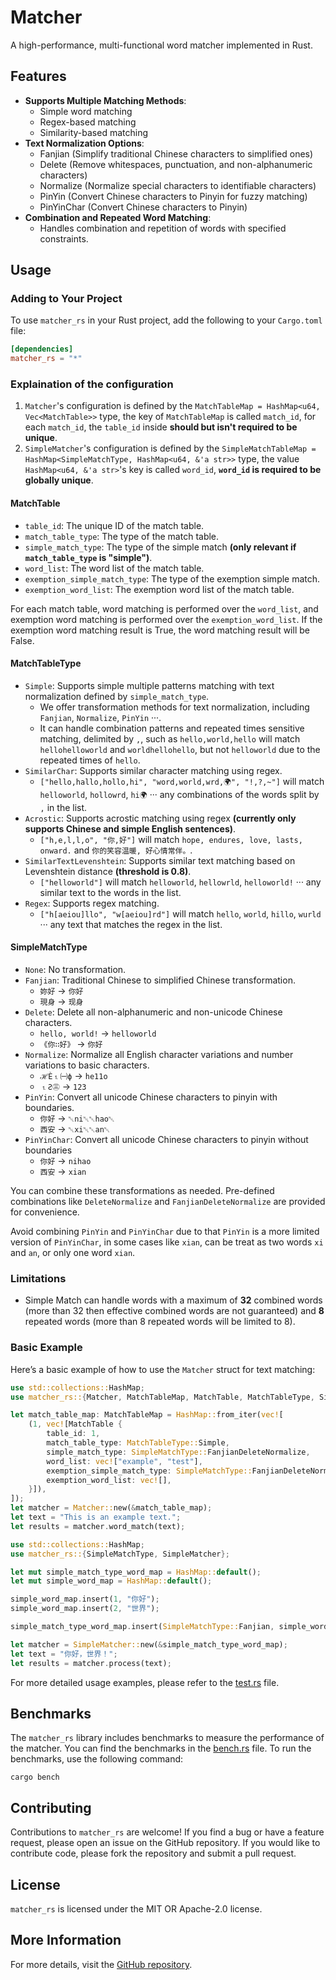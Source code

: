 # Matcher

A high-performance, multi-functional word matcher implemented in Rust.

## Features

- **Supports Multiple Matching Methods**:
  - Simple word matching
  - Regex-based matching
  - Similarity-based matching
- **Text Normalization Options**:
  - Fanjian (Simplify traditional Chinese characters to simplified ones)
  - Delete (Remove whitespaces, punctuation, and non-alphanumeric characters)
  - Normalize (Normalize special characters to identifiable characters)
  - PinYin (Convert Chinese characters to Pinyin for fuzzy matching)
  - PinYinChar (Convert Chinese characters to Pinyin)
- **Combination and Repeated Word Matching**:
  - Handles combination and repetition of words with specified constraints.

## Usage

### Adding to Your Project

To use `matcher_rs` in your Rust project, add the following to your `Cargo.toml` file:

```toml
[dependencies]
matcher_rs = "*"
```

### Explaination of the configuration

1. `Matcher`'s configuration is defined by the `MatchTableMap = HashMap<u64, Vec<MatchTable>>` type, the key of `MatchTableMap` is called `match_id`, for each `match_id`, the `table_id` inside **should but isn't required to be unique**.
2. `SimpleMatcher`'s configuration is defined by the `SimpleMatchTableMap = HashMap<SimpleMatchType, HashMap<u64, &'a str>>` type, the value `HashMap<u64, &'a str>`'s key is called `word_id`, **`word_id` is required to be globally unique**.

#### MatchTable
* `table_id`: The unique ID of the match table.
* `match_table_type`: The type of the match table.
* `simple_match_type`: The type of the simple match **(only relevant if `match_table_type` is "simple")**.
* `word_list`: The word list of the match table.
* `exemption_simple_match_type`: The type of the exemption simple match.
* `exemption_word_list`: The exemption word list of the match table.

For each match table, word matching is performed over the `word_list`, and exemption word matching is performed over the `exemption_word_list`. If the exemption word matching result is True, the word matching result will be False.

#### MatchTableType
* `Simple`: Supports simple multiple patterns matching with text normalization defined by `simple_match_type`.
  * We offer transformation methods for text normalization, including `Fanjian`, `Normalize`, `PinYin` ···.
  * It can handle combination patterns and repeated times sensitive matching, delimited by `,`, such as `hello,world,hello` will match `hellohelloworld` and `worldhellohello`, but not `helloworld` due to the repeated times of `hello`.
* `SimilarChar`: Supports similar character matching using regex.
  * `["hello,hallo,hollo,hi", "word,world,wrd,🌍", "!,?,~"]` will match `helloworld`, `hollowrd`, `hi🌍` ··· any combinations of the words split by `,` in the list.
* `Acrostic`: Supports acrostic matching using regex **(currently only supports Chinese and simple English sentences)**.
  * `["h,e,l,l,o", "你,好"]` will match `hope, endures, love, lasts, onward.` and `你的笑容温暖, 好心情常伴。`.
* `SimilarTextLevenshtein`: Supports similar text matching based on Levenshtein distance **(threshold is 0.8)**.
  * `["helloworld"]` will match `helloworld`, `hellowrld`, `helloworld!` ··· any similar text to the words in the list.
* `Regex`: Supports regex matching.
  * `["h[aeiou]llo", "w[aeiou]rd"]` will match `hello`, `world`, `hillo`, `wurld` ··· any text that matches the regex in the list.

#### SimpleMatchType
* `None`: No transformation.
* `Fanjian`: Traditional Chinese to simplified Chinese transformation.
  * `妳好` -> `你好`
  * `現⾝` -> `现身`
* `Delete`: Delete all non-alphanumeric and non-unicode Chinese characters.
  * `hello, world!` -> `helloworld`
  * `《你∷好》` -> `你好`
* `Normalize`: Normalize all English character variations and number variations to basic characters.
  * `ℋЀ⒈㈠ϕ` -> `he11o`
  * `⒈Ƨ㊂` -> `123`
* `PinYin`: Convert all unicode Chinese characters to pinyin with boundaries.
  * `你好` -> `␀ni␀␀hao␀`
  * `西安` -> `␀xi␀␀an␀`
* `PinYinChar`: Convert all unicode Chinese characters to pinyin without boundaries
  * `你好` -> `nihao`
  * `西安` -> `xian`

You can combine these transformations as needed. Pre-defined combinations like `DeleteNormalize` and `FanjianDeleteNormalize` are provided for convenience.

Avoid combining `PinYin` and `PinYinChar` due to that `PinYin` is a more limited version of `PinYinChar`, in some cases like `xian`, can be treat as two words `xi` and `an`, or only one word `xian`.

### Limitations
- Simple Match can handle words with a maximum of **32** combined words (more than 32 then effective combined words are not guaranteed) and **8** repeated words (more than 8 repeated words will be limited to 8).

### Basic Example

Here’s a basic example of how to use the `Matcher` struct for text matching:

```rust
use std::collections::HashMap;
use matcher_rs::{Matcher, MatchTableMap, MatchTable, MatchTableType, SimpleMatchType};

let match_table_map: MatchTableMap = HashMap::from_iter(vec![
    (1, vec![MatchTable {
        table_id: 1,
        match_table_type: MatchTableType::Simple,
        simple_match_type: SimpleMatchType::FanjianDeleteNormalize,
        word_list: vec!["example", "test"],
        exemption_simple_match_type: SimpleMatchType::FanjianDeleteNormalize,
        exemption_word_list: vec![],
    }]),
]);
let matcher = Matcher::new(&match_table_map);
let text = "This is an example text.";
let results = matcher.word_match(text);
```

```rust
use std::collections::HashMap;
use matcher_rs::{SimpleMatchType, SimpleMatcher};

let mut simple_match_type_word_map = HashMap::default();
let mut simple_word_map = HashMap::default();

simple_word_map.insert(1, "你好");
simple_word_map.insert(2, "世界");

simple_match_type_word_map.insert(SimpleMatchType::Fanjian, simple_word_map);

let matcher = SimpleMatcher::new(&simple_match_type_word_map);
let text = "你好，世界！";
let results = matcher.process(text);
```

For more detailed usage examples, please refer to the [test.rs](./tests/test.rs) file.

## Benchmarks

The `matcher_rs` library includes benchmarks to measure the performance of the matcher. You can find the benchmarks in the [bench.rs](./benches/bench.rs) file. To run the benchmarks, use the following command:

```shell
cargo bench
```

## Contributing

Contributions to `matcher_rs` are welcome! If you find a bug or have a feature request, please open an issue on the GitHub repository. If you would like to contribute code, please fork the repository and submit a pull request.

## License

`matcher_rs` is licensed under the MIT OR Apache-2.0 license.

## More Information

For more details, visit the [GitHub repository](https://github.com/Lips7/Matcher).